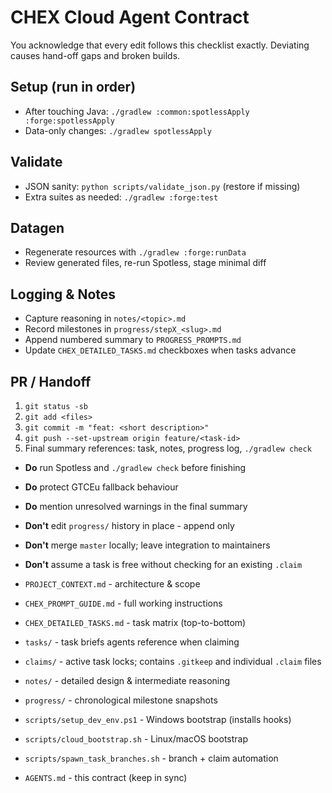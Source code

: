 # CHEX Cloud Agent Contract

You acknowledge that every edit follows this checklist exactly. Deviating causes hand-off gaps and broken builds.

## Setup (run in order)

- After touching Java: `./gradlew :common:spotlessApply :forge:spotlessApply`
- Data-only changes: `./gradlew spotlessApply`

## Validate

- JSON sanity: `python scripts/validate_json.py` (restore if missing)
- Extra suites as needed: `./gradlew :forge:test`

## Datagen

- Regenerate resources with `./gradlew :forge:runData`
- Review generated files, re-run Spotless, stage minimal diff

## Logging & Notes

- Capture reasoning in `notes/<topic>.md`
- Record milestones in `progress/stepX_<slug>.md`
- Append numbered summary to `PROGRESS_PROMPTS.md`
- Update `CHEX_DETAILED_TASKS.md` checkboxes when tasks advance

## PR / Handoff

1. `git status -sb`
2. `git add <files>`
3. `git commit -m "feat: <short description>"`
4. `git push --set-upstream origin feature/<task-id>`
5. Final summary references: task, notes, progress log, `./gradlew check`

- **Do** run Spotless and `./gradlew check` before finishing
- **Do** protect GTCEu fallback behaviour
- **Do** mention unresolved warnings in the final summary
- **Don't** edit `progress/` history in place - append only
- **Don't** merge `master` locally; leave integration to maintainers
- **Don't** assume a task is free without checking for an existing `.claim`

- `PROJECT_CONTEXT.md` - architecture & scope
- `CHEX_PROMPT_GUIDE.md` - full working instructions
- `CHEX_DETAILED_TASKS.md` - task matrix (top-to-bottom)
- `tasks/` - task briefs agents reference when claiming
- `claims/` - active task locks; contains `.gitkeep` and individual `.claim` files
- `notes/` - detailed design & intermediate reasoning
- `progress/` - chronological milestone snapshots
- `scripts/setup_dev_env.ps1` - Windows bootstrap (installs hooks)
- `scripts/cloud_bootstrap.sh` - Linux/macOS bootstrap
- `scripts/spawn_task_branches.sh` - branch + claim automation
- `AGENTS.md` - this contract (keep in sync)
